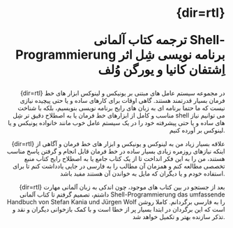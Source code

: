 <!--
created at: Mo 27 Jan 2020 20:16:21 CET
This is a translation of german book "Shell Programmierung das umfassende Handbuch"
by Stefan Kania and Jürgen Wolf
-->

<h1 style="text-align: right">
{dir=rtl}

ترجمه کتاب آلمانی Shell-Programmierung برنامه نویسی شِل اثر اِشتفان کانیا و یورگن وُلف 

</h1>

<div>
 <p style="text-align: right">
{dir=rtl}
در مجموعه سیستم عامل های مبتنی بر یونیکس و لینوکس ابزار های خط فرمان بسیار قدرتمند هستند. گاهی اوقات برای کارهای ساده و یا حتی پیچیده نیازی نیست که ما حتما برنامه ای به زبان های رایج برنامه نویسی بنویسیم، بلکه با شناخت مناسب و کامل از ابزارهای خط فرمان یا به اصطلاح دقیق تر شِل shell می توانیم نیاز های ساده و یا حتی پیشرفته خود را در یک سیستم عامل خوب مانند خانواده یونیکس و یا لینوکس بر آورده کنیم.
</p>
<p style="text-align: right">
{dir=rtl}
علاقه بسیار زیاد من به لینوکس و یونیکس و ابزار های خط فرمان و آگاهی از اینکه نیازهای روزمره زیادی بسیار ساده در خط فرمان قابل انجام و گرفتن پاسخ مناسب هستند، من را به این فکر انداخت تا از یک کتاب جامع یا به اصطلاح رایج کتاب منبع تخصصی مطالعه کنم و همزمان آن مطالب را به فارسی در جایی یادداشت کنم تا برای استفاده خودم و یا دیگران که مایل به خواندن آن هستند مفید باشد.
</p>
<p style="text-align: right">
{dir=rtl}
بعد از جستجو در بین کتاب های موجود، چون اندکی به زبان آلمانی مهارت داشتم، تصمیم گرفتم تا کتاب آلمانی Shell-Programmierung das umfassende Handbuch von Stefan Kania und Jürgen Wolf را به فارسی برگردانم.
کاملا روشن است که این برگردان در ابتدا بسیار پر از خطا است و با کمک بازخوانی دیگران و نقد و تذکر سازنده بهتر و تکمیل خواهد شد.

</p> 
</div>